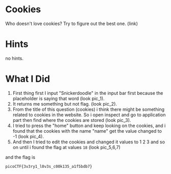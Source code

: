 # Cookies
Who doesn't love cookies? Try to figure out the best one. (link)

# Hints
no hints.

# What I Did
1. First thing first I input "Snickerdoodle" in the input bar first because 
the placeholder is saying that word (look pic_1).
2. It returns me something but not flag. (look pic_2).
3. From the title of this question (cookies) i think there might
be something related to cookies in the website. So i open 
inspect and go to application part then find where the cookies are stored (look pic_3).
4. I tried to press the "home" button and keep looking on the cookies, and i found that the
cookies with the name "name" get the value changed to -1 (look pic_4).
5. And then I tried to edit the cookies and changed it values to 1 2 3 and so on until i 
found the flag at values ```18``` (look pic_5,6,7)

and the flag is 

```bash
picoCTF{3v3ry1_l0v3s_c00k135_a1f5bdb7}
```

